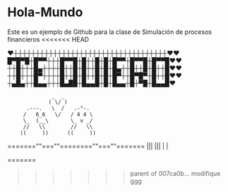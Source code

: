 # Hola-Mundo
Este es un ejemplo de Github para la clase de Simulación de procesos financieros
<<<<<<< HEAD


♥┼┼┼┼┼┼┼┼┼┼┼┼┼┼┼┼┼┼┼┼┼┼┼┼┼┼┼┼┼┼┼┼┼┼┼♥♥
█▀█▀█┼█▀▀┼┼┼█▀▀█┼█┼┼█┼█┼█▀▀┼█▀▀█┼█▀▀█♥♥
┼┼█┼┼┼█▄┼┼┼┼█┼┼█┼█┼┼█┼█┼█▄┼┼█┼┼█┼█┼┼█♥♥
┼┼█┼┼┼█▀┼┼┼┼█┼┼█┼█┼┼█┼█┼█▀┼┼█▀█▀┼█┼┼█♥♥
┼▄█▄┼┼█▄▄┼┼┼█▄██┼█▄▄█┼█┼█▄▄┼█┼▀█┼█▄▄█♥


                  _  _
                 ( \/ )
          .---.   \  /   .-"-. 
         /   6_6   \/   / 4 4 \
         \_  (__\       \_ v _/
         //   \\        //   \\
        ((     ))      ((     ))
  =======""===""========""===""=======
           |||            |||
            |              |
            
=======
>>>>>>> parent of 007ca0b... modifique ggg
